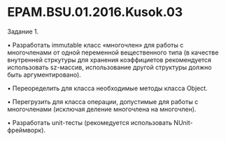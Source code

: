 # EPAM.BSU.01.2016.Kusok.03

Задание 1.

•	Разработать immutable класс «многочлен» для работы с многочленами от одной переменной вещественного типа (в качестве внутренней стркутуры для хранения коэффициетов рекомендуется использовать sz-массив, использование другой структуры должно быть аргументировано). 

•	Переоределить для класса необходимые методы класса Object.

•	Перегрузить для класса операции, допустимые для работы с многочленами (исключая деление многочлена на многочлен).

•	Разработать unit-тесты (рекомедуется использовать NUnit-фреймворк).
